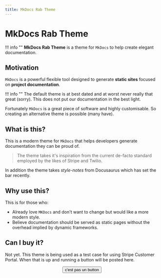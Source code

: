 ```yaml
---
title: MkDocs Rab Theme
---
```


# MkDocs Rab Theme

!!! info ""
    **MkDocs Rab Theme** is a theme for `MkDocs` to help create elegant documentation.

## Motivation

`MkDocs` is a powerful flexible tool designed to generate **static sites** focused
on **project documentation**.

!!! info ""
    The default theme is at best dated and at worst never really that great (sorry). 
    This does not put our documentation in the best light.

Fortunately `MkDocs` is a great piece of software and highly customisable.
So creating an alternative theme is possible (many have).

## What is this?

This is a modern theme for `MkDocs` that helps developers generate documentation
they can be proud of.

> The theme takes it's inspiration from the current de-facto standard employed by
the likes of Stripe and Twilio.

In addition the theme takes _style-notes_ from Docusaurus which has set the bar
recently.

## Why use this?

This is for those who:
 
* Already love `MKDocs` and don't want to change but would like a more modern style.
* Believe documentation should be served as static pages without the overhead implied by dynamic frameworks.

## Can I buy it?

Not yet. This theme is being used as a test case for using Stripe Customer Portal.
When that is up and running a button will be posted here.

<center>
  <button>c'est pas un button</button>
</center>

    